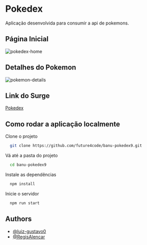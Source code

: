 # Pokedex

Aplicação desenvolvida para consumir a api de pokemons.

## Página Inicial

![pokedex-home](https://user-images.githubusercontent.com/53241383/143659936-9ac1cf46-b11b-4052-b3d5-11f7606eb2c2.png)

## Detalhes do Pokemon

![pokemon-details](https://user-images.githubusercontent.com/53241383/143660003-70087066-7311-442d-bc4c-728719599301.png)

## Link do Surge

[Pokedex](https://lucky-eggnog.surge.sh/)

## Como rodar a aplicação localmente

Clone o projeto

```bash
  git clone https://github.com/future4code/banu-pokedex9.git
```

Vá até a pasta do projeto

```bash
  cd banu-pokedex9
```

Instale as dependências

```bash
  npm install
```

Inicie o servidor

```bash
  npm run start
```

## Authors

- [@luiz-gustavo0](https://github.com/luiz-gustavo0)
- [@RegisAlencar](https://github.com/RegisAlencar)
